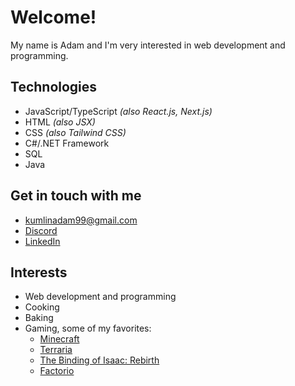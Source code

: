 # Welcome!
My name is Adam and I'm very interested in web development and programming.

## Technologies
- JavaScript/TypeScript *(also React.js, Next.js)*
- HTML *(also JSX)*
- CSS *(also Tailwind CSS)*
- C#/.NET Framework
- SQL
- Java
  
## Get in touch with me
- [kumlinadam99@gmail.com](mailto:kumlinadam99@gmail.com)
- [Discord](https://discord.com/users/177812688120971264)
- [LinkedIn](https://www.linkedin.com/in/adamkumlin/)

## Interests
- Web development and programming
- Cooking
- Baking
- Gaming, some of my favorites:
  - [Minecraft](https://www.minecraft.net/en-us)
  - [Terraria](https://store.steampowered.com/app/105600/Terraria/)
  - [The Binding of Isaac: Rebirth](https://store.steampowered.com/app/250900/The_Binding_of_Isaac_Rebirth/)
  - [Factorio](https://store.steampowered.com/app/427520/Factorio/)
